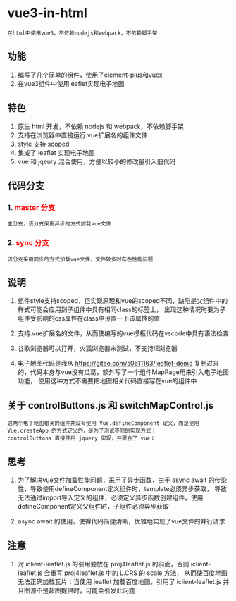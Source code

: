 # vue3-in-html

    在html中使用vue3，不依赖nodejs和webpack，不依赖脚手架

## 功能

1. 编写了几个简单的组件，使用了element-plus和vuex
2. 在vue3组件中使用leaflet实现电子地图

## 特色

1. 原生 html 开发，不依赖 nodejs 和 webpack，不依赖脚手架
2. 支持在浏览器中直接运行.vue扩展名的组件文件
3. style 支持 scoped
4. 集成了 leaflet 实现电子地图
5. vue 和 jqeury 混合使用，方便以较小的修改量引入旧代码

## 代码分支

### 1. **<font color=#ff0000>master 分支</font>**

    主分支，该分支采用异步的方式加载vue文件

### 2. **<font color=#ff0000>sync 分支</font>**

    该分支采用同步的方式加载vue文件，文件较多时存在性能问题
    

## 说明

1. 组件style支持scoped，但实现原理和vue的scoped不同，缺陷是父组件中的样式可能会应用到子组件中具有相同class的标签上，
   出现这种情况时要为子组件受影响的css属性在class中设置一下该属性的值

2. 支持.vue扩展名的文件，从而使编写的vue模板代码在vscode中具有语法检查

3. 谷歌浏览器可以打开，火狐浏览器未测试，不支持IE浏览器

4. 电子地图代码是我从 https://gitee.com/s0611163/leaflet-demo 复制过来的，代码本身与vue没有瓜葛，额外写了一个组件MapPage用来引入电子地图功能，
   使用这种方式不需要把地图相关代码直接写在vue的组件中

## 关于 controlButtons.js 和 switchMapControl.js

    这两个电子地图相关的组件并没有使用 Vue.defineComponent 定义，而是使用 Vue.createApp 的方式定义的，是为了测试不同的实现方式；
    controlButtons 直接使用 jquery 实现，并混合了 vue；

## 思考

1. 为了解决vue文件加载性能问题，采用了异步函数，由于 async await 的传染性，导致使用defineComponent定义组件时，template必须异步获取，
   导致无法通过import导入定义的组件，必须定义异步函数创建组件，使用defineComponent定义父组件时，子组件必须异步获取

3. async await 的使用，使得代码简捷清晰，优雅地实现了vue文件的并行请求

## 注意

1. 对 iclient-leaflet.js 的引用要放在 proj4leaflet.js 的前面，否则 iclient-leaflet.js 会重写 proj4leaflet.js 中的 L.CRS 的 scale 方法，
   从而使百度地图无法正确加载瓦片；当使用 leaflet 加载百度地图，引用了 iclient-leaflet.js 并且图源不是超图提供时，可能会引发此问题


